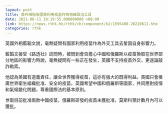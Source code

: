 ```yaml
---
layout: post
title: 英外相指有國家利用疫苗作為地緣政治工具
date: 2021-06-11 19:19:55.000000000 +08:00
link: https://news.rthk.hk/rthk/ch/component/k2/1595480-20210611.htm
categories: rthk
---
```


英國外相藍韜文說，毫無疑問有國家利用疫苗作為外交工具去鞏固自身影響力。

藍韜文接受《路透社》訪問時，被問到會否擔心中國和俄羅斯以疫苗換取在世界部分地區的影響力時說，毫無疑問有一些正在發生，英國不支持疫苗外交，更遑論敲詐勒索。

他認為英國有道義責任，讓全世界獲得疫苗，這亦有強大的既得利益。英國只會推廣世界衛生組織批准、安全的疫苗。英國希望中國和俄羅斯等國家，共同應對疫情和氣候變化問題，尊重國際法的基本原則。

世衛目前批准兩款中國疫苗，俄羅斯研發的疫苗未獲批准，莫斯科預計數月內可以獲批。
